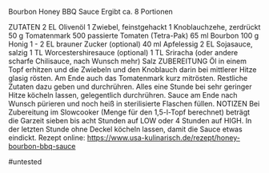 Bourbon Honey BBQ Sauce
Ergibt ca. 8 Portionen

ZUTATEN
2 EL Olivenöl
1 Zwiebel, feinstgehackt
1 Knoblauchzehe, zerdrückt
50 g Tomatenmark
500 passierte Tomaten (Tetra-Pak)
65 ml Bourbon
100 g Honig
1 - 2 EL brauner Zucker (optional)
40 ml Apfelessig
2 EL Sojasauce, salzig
1 TL Worcestershiresauce (optional) 
1 TL Sriracha (oder andere scharfe Chilisauce, nach Wunsch mehr)
Salz
ZUBEREITUNG
Öl in einem Topf erhitzen und die Zwiebeln und den Knoblauch darin bei mittlerer Hitze 
glasig rösten. Am Ende auch das Tomatenmark kurz mitrösten. Restliche Zutaten dazu geben 
und durchrühren.
Alles eine Stunde bei sehr geringer Hitze köcheln lassen, gelegentlich durchrühren.
Sauce am Ende nach Wunsch pürieren und noch heiß in sterilisierte Flaschen füllen.
NOTIZEN
Bei Zubereitung im Slowcooker (Menge für den 1,5-l-Topf berechnet) beträgt die Garzeit 
sieben bis acht Stunden auf LOW oder 4 Stunden auf HIGH. In der letzten Stunde ohne 
Deckel köcheln lassen, damit die Sauce etwas eindickt.
Rezept online: https://www.usa-kulinarisch.de/rezept/honey-bourbon-bbq-sauce

#untested